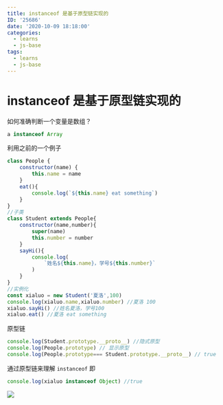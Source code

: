 ```yaml
---
title: instanceof 是基于原型链实现的
ID: '25686'
date: '2020-10-09 18:18:00'
categories:
  - learns
  - js-base
tags:
  - learns
  - js-base
---
```


# instanceof 是基于原型链实现的

如何准确判断一个变量是数组？

``` js 
a instanceof Array
```

利用之前的一个例子

``` js 
class People {
    constructor(name) {
        this.name = name
    }
    eat(){
        console.log(`${this.name} eat something`)
    }
}
//子类
class Student extends People{
    constructor(name,number){
        super(name)
        this.number = number
    }
    sayHi(){
        console.log(
            `姓名${this.name}，学号${this.number}`
        )
    }
}
//实例化
const xialuo = new Student('夏洛',100)
console.log(xialuo.name,xialuo.number) //夏洛 100
xialuo.sayHi() //姓名夏洛，学号100
xialuo.eat() //夏洛 eat something
```

原型链

``` js 
console.log(Student.prototype.__proto__) //隐式原型
console.log(People.prototype) // 显示原型
console.log(People.prototype=== Student.prototype.__proto__) // true
```

通过原型链来理解 `instanceof` 即

``` js 
console.log(xialuo instanceof Object) //true
```

![](./images/3470252225.png)
 
 
 
